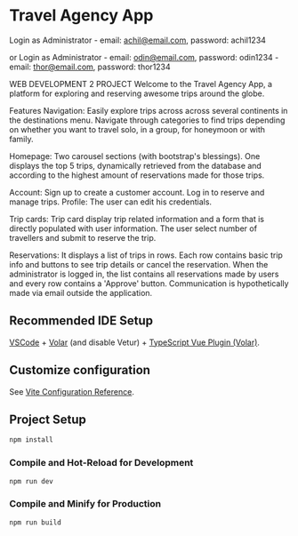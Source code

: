 # Travel Agency App

Login as Administrator
    - email: achil@email.com, password: achil1234

or
Login as Administrator
    - email: odin@email.com, password: odin1234
    - email: thor@email.com, password: thor1234

WEB DEVELOPMENT 2 PROJECT
Welcome to the Travel Agency App, a platform for exploring and reserving awesome trips around the globe.

Features
Navigation: Easily explore trips across across several continents in the destinations menu. Navigate through categories to find trips depending on whether you want to travel solo, in a group, for honeymoon or with family.

Homepage: Two carousel sections (with bootstrap's blessings). One displays the top 5 trips, dynamically retrieved from the database and according to the highest amount of reservations made for those trips.

Account: Sign up to create a customer account. Log in to reserve and manage trips.
Profile: The user can edit his credentials.

Trip cards: Trip card display trip related information and a form that is directly populated with user information. The user select number of travellers and submit to reserve the trip.

Reservations: It displays a list of trips in rows. Each row contains basic trip info and buttons to see trip details or cancel the reservation. When the administrator is logged in, the list contains all reservations made by users and every row contains a 'Approve' button. Communication is hypothetically made via email outside the application. 

## Recommended IDE Setup

[VSCode](https://code.visualstudio.com/) + [Volar](https://marketplace.visualstudio.com/items?itemName=Vue.volar) (and disable Vetur) + [TypeScript Vue Plugin (Volar)](https://marketplace.visualstudio.com/items?itemName=Vue.vscode-typescript-vue-plugin).

## Customize configuration

See [Vite Configuration Reference](https://vitejs.dev/config/).

## Project Setup

```sh
npm install
```

### Compile and Hot-Reload for Development

```sh
npm run dev
```

### Compile and Minify for Production

```sh
npm run build
```

